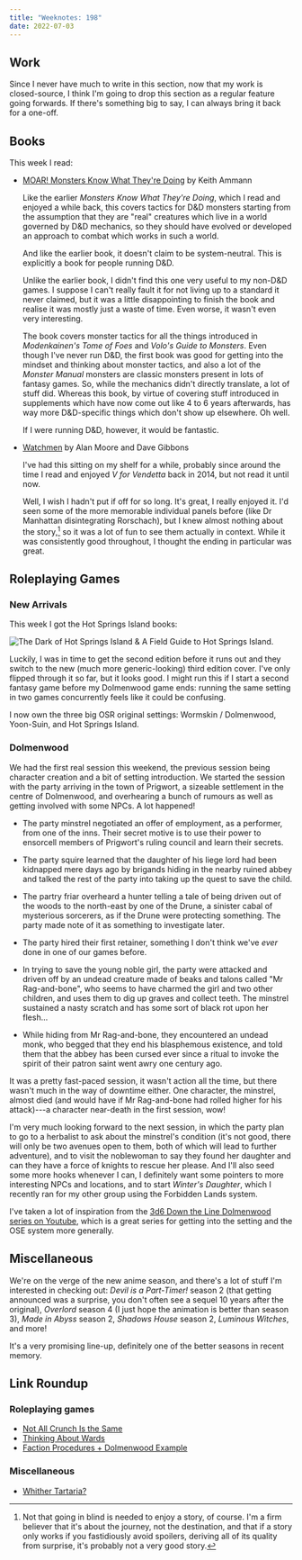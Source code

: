 ```yaml
---
title: "Weeknotes: 198"
date: 2022-07-03
---
```


## Work

Since I never have much to write in this section, now that my work is
closed-source, I think I'm going to drop this section as a regular
feature going forwards.  If there's something big to say, I can always
bring it back for a one-off.


## Books

This week I read:

- [MOAR! Monsters Know What They're Doing][] by Keith Ammann

  Like the earlier *Monsters Know What They're Doing*, which I read
  and enjoyed a while back, this covers tactics for D&D monsters
  starting from the assumption that they are "real" creatures which
  live in a world governed by D&D mechanics, so they should have
  evolved or developed an approach to combat which works in such a
  world.

  And like the earlier book, it doesn't claim to be system-neutral.
  This is explicitly a book for people running D&D.

  Unlike the earlier book, I didn't find this one very useful to my
  non-D&D games.  I suppose I can't really fault it for not living up
  to a standard it never claimed, but it was a little disappointing to
  finish the book and realise it was mostly just a waste of time.
  Even worse, it wasn't even very interesting.

  The book covers monster tactics for all the things introduced in
  *Modenkainen's Tome of Foes* and *Volo's Guide to Monsters*.  Even
  though I've never run D&D, the first book was good for getting into
  the mindset and thinking about monster tactics, and also a lot of
  the *Monster Manual* monsters are classic monsters present in lots
  of fantasy games.  So, while the mechanics didn't directly
  translate, a lot of stuff did.  Whereas this book, by virtue of
  covering stuff introduced in supplements which have now come out
  like 4 to 6 years afterwards, has way more D&D-specific things which
  don't show up elsewhere.  Oh well.

  If I were running D&D, however, it would be fantastic.

- [Watchmen][] by Alan Moore and Dave Gibbons

  I've had this sitting on my shelf for a while, probably since around
  the time I read and enjoyed *V for Vendetta* back in 2014, but not
  read it until now.

  Well, I wish I hadn't put if off for so long.  It's great, I really
  enjoyed it.  I'd seen some of the more memorable individual panels
  before (like Dr Manhattan disintegrating Rorschach), but I knew
  almost nothing about the story,[^spoiler] so it was a lot of fun to
  see them actually in context.  While it was consistently good
  throughout, I thought the ending in particular was great.

[^spoiler]: Not that going in blind is needed to enjoy a story, of
  course.  I'm a firm believer that it's about the journey, not the
  destination, and that if a story only works if you fastidiously
  avoid spoilers, deriving all of its quality from surprise, it's
  probably not a very good story.

[MOAR! Monsters Know What They're Doing]: http://spyandowl.com/moar-monsters
[Watchmen]: https://en.wikipedia.org/wiki/Watchmen


## Roleplaying Games

### New Arrivals

This week I got the Hot Springs Island books:

![The Dark of Hot Springs Island & A Field Guide to Hot Springs Island.](weeknotes-198/photo-hot-springs-island.jpg)

Luckily, I was in time to get the second edition before it runs out
and they switch to the new (much more generic-looking) third edition
cover.  I've only flipped through it so far, but it looks good.  I
might run this if I start a second fantasy game before my Dolmenwood
game ends: running the same setting in two games concurrently feels
like it could be confusing.

I now own the three big OSR original settings: Wormskin / Dolmenwood,
Yoon-Suin, and Hot Springs Island.


### Dolmenwood

We had the first real session this weekend, the previous session being
character creation and a bit of setting introduction.  We started the
session with the party arriving in the town of Prigwort, a sizeable
settlement in the centre of Dolmenwood, and overhearing a bunch of
rumours as well as getting involved with some NPCs.  A lot happened!

- The party minstrel negotiated an offer of employment, as a
  performer, from one of the inns.  Their secret motive is to use
  their power to ensorcell members of Prigwort's ruling council and
  learn their secrets.

- The party squire learned that the daughter of his liege lord had
  been kidnapped mere days ago by brigands hiding in the nearby ruined
  abbey and talked the rest of the party into taking up the quest to
  save the child.

- The partry friar overheard a hunter telling a tale of being driven
  out of the woods to the north-east by one of the Drune, a sinister
  cabal of mysterious sorcerers, as if the Drune were protecting
  something.  The party made note of it as something to investigate
  later.

- The party hired their first retainer, something I don't think we've
  *ever* done in one of our games before.

- In trying to save the young noble girl, the party were attacked and
  driven off by an undead creature made of beaks and talons called "Mr
  Rag-and-bone", who seems to have charmed the girl and two other
  children, and uses them to dig up graves and collect teeth.  The
  minstrel sustained a nasty scratch and has some sort of black rot
  upon her flesh...

- While hiding from Mr Rag-and-bone, they encountered an undead monk,
  who begged that they end his blasphemous existence, and told them
  that the abbey has been cursed ever since a ritual to invoke the
  spirit of their patron saint went awry one century ago.

It was a pretty fast-paced session, it wasn't action all the time, but
there wasn't much in the way of downtime either.  One character, the
minstrel, almost died (and would have if Mr Rag-and-bone had rolled
higher for his attack)---a character near-death in the first session,
wow!

I'm very much looking forward to the next session, in which the party
plan to go to a herbalist to ask about the minstrel's condition (it's
not good, there will only be two avenues open to them, both of which
will lead to further adventure), and to visit the noblewoman to say
they found her daughter and can they have a force of knights to rescue
her please.  And I'll also seed some more hooks whenever I can, I
definitely want some pointers to more interesting NPCs and locations,
and to start *Winter's Daughter*, which I recently ran for my other
group using the Forbidden Lands system.

I've taken a lot of inspiration from the [3d6 Down the Line Dolmenwood
series on Youtube][], which is a great series for getting into the
setting and the OSE system more generally.

[3d6 Down the Line Dolmenwood series on Youtube]: https://www.youtube.com/playlist?list=PLtBYin1uOBmDo5G8PCb-1JttO-HCyZYcQ


## Miscellaneous

We're on the verge of the new anime season, and there's a lot of stuff
I'm interested in checking out: *Devil is a Part-Timer!* season 2
(that getting announced was a surprise, you don't often see a sequel
10 years after the original), *Overlord* season 4 (I just hope the
animation is better than season 3), *Made in Abyss* season 2, *Shadows
House* season 2, *Luminous Witches*, and more!

It's a very promising line-up, definitely one of the better seasons in
recent memory.


## Link Roundup

### Roleplaying games

- [Not All Crunch Is the Same](https://knightattheopera.blogspot.com/2021/05/not-all-crunch-is-same.html)
- [Thinking About Wards](https://diceinthenorth.blogspot.com/2022/06/thinking-about-wards.html)
- [Faction Procedures + Dolmenwood Example](https://d66kobolds.blogspot.com/2021/10/faction-procedures-dolmenwood-example.html)

### Miscellaneous

- [Whither Tartaria?](https://astralcodexten.substack.com/p/whither-tartaria)
